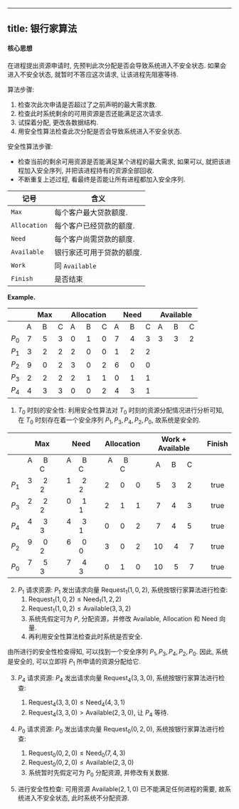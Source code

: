 
---
title: 银行家算法
---

#### 核心思想

在进程提出资源申请时, 先预判此次分配是否会导致系统进入不安全状态. 如果会进入不安全状态, 就暂时不答应这次请求, 让该进程先阻塞等待.

算法步骤:
  1. 检查次此次申请是否超过了之前声明的最大需求数.
  1. 检查此时系统剩余的可用资源是否还能满足这次请求.
  1. 试探着分配, 更改各数据结构.
  1. 用安全性算法检查此次分配是否会导致系统进入不安全状态.

安全性算法步骤:
  - 检查当前的剩余可用资源是否能满足某个进程的最大需求, 如果可以, 就把该进程加入安全序列, 并把该进程持有的资源全部回收.
  - 不断重复上述过程, 看最终是否能让所有进程都加入安全序列.

| 记号 | 含义 |
| - | - |
| `Max` | 每个客户最大贷款额度. |
| `Allocation` | 每个客户已经贷款的额度. |
| `Need` | 每个客户尚需贷款的额度. |
| `Available` | 银行家还可用于贷款的额度. |
| `Work` | 同 `Available` |
| `Finish` | 是否结束 |

$\textbf{Example.}$ 

|  | Max | Allocation | Need | Available |
| :-: | :-: | :-: | :-: | :-: |
| | A &emsp; B &emsp; C | A &emsp; B &emsp; C | A &emsp; B &emsp; C | A &emsp; B &emsp; C | 
| $P_0$ | 7 &emsp; 5 &emsp; 3 | 0 &emsp; 1 &emsp; 0 | 7 &emsp; 4 &emsp; 3 | 3 &emsp; 3 &emsp; 2 |
| $P_1$ | 3 &emsp; 2 &emsp; 2 | 2 &emsp; 0 &emsp; 0 | 1 &emsp; 2 &emsp; 2 |  |
| $P_2$ | 9 &emsp; 0 &emsp; 2 | 3 &emsp; 0 &emsp; 2 | 6 &emsp; 0 &emsp; 0 |  |
| $P_3$ | 2 &emsp; 2 &emsp; 2 | 2 &emsp; 1 &emsp; 1 | 0 &emsp; 1 &emsp; 1 | |
| $P_4$ | 4 &emsp; 3 &emsp; 3 | 0 &emsp; 0 &emsp; 2 | 4 &emsp; 3 &emsp; 1 | |


1. $T_0$ 时刻的安全性: 利用安全性算法对 $T_0$ 时刻的资源分配情况进行分析可知, 在 $T_0$ 时刻存在着一个安全序列 $P_1, P_3, P_4, P_2, P_0$, 故系统是安全的.


|  | Max | Need | Allocation  | Work + Available | Finish |
| :-: | :-: | :-: | :-: | :-: | :-: |
| | A &emsp; B &emsp; C | A &emsp; B &emsp; C | A &emsp; B &emsp; C | A &emsp; B &emsp; C | |
| $P_1$ | 3 &emsp; 2 &emsp; 2 | 1 &emsp; 2 &emsp; 2 | 2 &emsp; 0 &emsp; 0 | 5 &emsp; 3 &emsp; 2 | true |
| $P_3$ | 2 &emsp; 2 &emsp; 2 | 0 &emsp; 1 &emsp; 1 | 2 &emsp; 1 &emsp; 1 | 7 &emsp; 4 &emsp; 3 | true |
| $P_4$ | 4 &emsp; 3 &emsp; 3 | 4 &emsp; 3 &emsp; 1 | 0 &emsp; 0 &emsp; 2 | 7 &emsp; 4 &emsp; 5 | true |
| $P_2$ | 9 &emsp; 0 &emsp; 2 | 6 &emsp; 0 &emsp; 0  | 3 &emsp; 0 &emsp; 2 | 10 &emsp; 4 &emsp; 7 | true |
| $P_0$ | 7 &emsp; 5 &emsp; 3 | 7 &emsp; 4 &emsp; 3 | 0 &emsp; 1 &emsp; 0 | 10 &emsp; 5 &emsp; 7 | true |

2. $P_1$ 请求资源: $P_1$ 发出请求向量 $\text{Request}_1(1,0,2)$, 系统按银行家算法进行检查: 
    1. $\text{Request}_1(1, 0, 2) \leqslant \text{Need}_1(1,2,2)$
    2. $\text{Request}_1(1, 0, 2) \leqslant \text{Available}(3,3,2)$
    3. 系统先假定可为 $P$, 分配资源，并修改 $\text{Available}$, $\text{Allocation}$ 和 $\text{Need}$ 向量. 
    4. 再利用安全性算法检查此时系统是否安全. 

由所进行的安全性检查得知, 可以找到一个安全序列 $P_1, P_3, P_4, P_2, P_0$. 因此, 系统是安全的, 可以立即将 $P_1$ 所申请的资源分配给它. 

3. $P_4$ 请求资源: $P_4$ 发出请求向量 $\text{Request}_4(3, 3,0)$, 系统按银行家算法进行检查: 
    1. $\text{Request}_4(3, 3, 0) ≤ \text{Need}_4(4, 3, 1)$
    2. $\text{Request}_4(3, 3,0) > \text{Available}(2, 3,0)$, 让 $P_4$ 等待. 

4. $P_0$ 请求资源: $P_0$ 发出请求向量 $\text{Request}_0(0,2,0)$, 系统按银行家算法进行检查:
    1. $\text{Request}_0(0,2,0) \leqslant \text{Need}_0(7,4,3)$
    2. $\text{Request}_0(0,2,0) \leqslant \text{Available}(2,3,0)$
    3. 系统暂时先假定可为 $P_0$ 分配资源, 并修改有关数据. 

5. 进行安全性检查: 可用资源 $\text{Available}(2, 1, 0)$ 已不能满足任何进程的需要, 故系统进入不安全状态, 此时系统不分配资源. 

